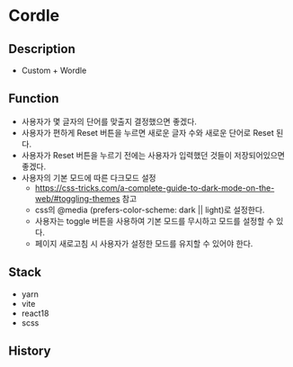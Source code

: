 # Cordle

## Description

- Custom + Wordle

## Function

- 사용자가 몇 글자의 단어를 맞출지 결정했으면 좋겠다.
- 사용자가 편하게 Reset 버튼을 누르면 새로운 글자 수와 새로운 단어로 Reset 된다.
- 사용자가 Reset 버튼을 누르기 전에는 사용자가 입력했던 것들이 저장되어있으면 좋겠다.
- 사용자의 기본 모드에 따른 다크모드 설정
  - https://css-tricks.com/a-complete-guide-to-dark-mode-on-the-web/#toggling-themes 참고
  - css의 @media (prefers-color-scheme: dark || light)로 설정한다.
  - 사용자는 toggle 버튼을 사용하여 기본 모드를 무시하고 모드를 설정할 수 있다.
  - 페이지 새로고침 시 사용자가 설정한 모드를 유지할 수 있어야 한다.

## Stack

- yarn
- vite
- react18
- scss

## History
